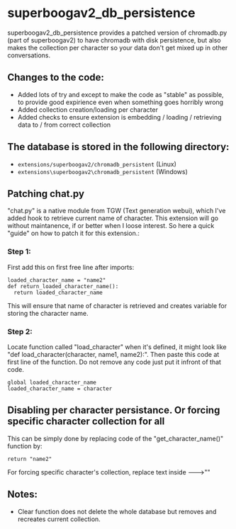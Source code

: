 # superboogav2_db_persistence

superboogav2_db_persistence provides a patched version of chromadb.py (part of superboogav2) to have chromadb with disk persistence, but also makes the collection per character so your data don't get mixed up in other conversations. 
## Changes to the code:
- Added lots of try and except to make the code as "stable" as possible, to provide good expirience even when something goes horribly wrong
- Added collection creation/loading per character
- Added checks to ensure extension is embedding / loading / retrieving data to / from correct collection 

## The database is stored in the following directory:

- `extensions/superboogav2/chromadb_persistent` (Linux)
- `extensions\superboogav2\chromadb_persistent` (Windows)

## Patching chat.py
"chat.py" is a native module from TGW (Text generation webui), which I've added hook to retrieve current name of character. This extension will go without maintanence, if or better when I loose interest.
So here a quick "guide" on how to patch it for this extension.:
### Step 1: 
First add this on first free line after imports:
```
loaded_character_name = "name2"
def return_loaded_character_name():
  return loaded_character_name
```
This will ensure that name of character is retrieved and creates variable for storing the character name.
### Step 2:
Locate function called "load_character" when it's defined, it might look like "def load_character(character, name1, name2):". Then paste this code at first line of the function. Do not remove any code just put it infront of that code.
  ```
global loaded_character_name
loaded_character_name = character
  ```
## Disabling per character persistance. Or forcing specific character collection for all
This can be simply done by replacing code of the "get_character_name()" function by:
  ```
return "name2"
  ```
For forcing specific character's collection, replace text inside --->""
## Notes:
- Clear function does not delete the whole database but removes and recreates current collection.
